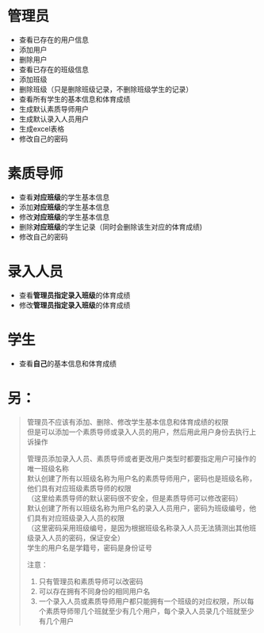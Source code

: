 # 管理员
* 查看已存在的用户信息  
* 添加用户  
* 删除用户  
* 查看已存在的班级信息  
* 添加班级  
* 删除班级（只是删除班级记录，不删除班级学生的记录）  
* 查看所有学生的基本信息和体育成绩  
* 生成默认素质导师用户  
* 生成默认录入人员用户  
* 生成excel表格  
* 修改自己的密码  

# 素质导师
* 查看**对应班级**的学生基本信息  
* 添加**对应班级**的学生基本信息  
* 修改**对应班级**的学生基本信息  
* 删除**对应班级**的学生记录（同时会删除该生对应的体育成绩)  
* 修改自己的密码  

# 录入人员
* 查看**管理员指定录入班级**的体育成绩  
* 修改**管理员指定录入班级**的体育成绩  

# 学生
* 查看**自己**的基本信息和体育成绩  

# 另：
>管理员不应该有添加、删除、修改学生基本信息和体育成绩的权限  
>但是可以添加一个素质导师或录入人员的用户，然后用此用户身份去执行上诉操作  
>  
>管理员添加录入人员、素质导师或者更改用户类型时都要指定用户可操作的唯一班级名称  
>默认创建了所有以班级名称为用户名的素质导师用户，密码也是班级名称，他们具有对应班级素质导师的权限  
>（这里给素质导师的默认密码很不安全，但是素质导师可以修改密码）  
>默认创建了所有以班级名称为用户名的录入人员用户，密码为班级编号，他们具有对应班级录入人员的权限  
>（这里密码采用班级编号，是因为根据班级名称录入人员无法猜测出其他班级录入人员的密码，保证安全）  
>学生的用户名是学籍号，密码是身份证号  
>  
>注意：
>1. 只有管理员和素质导师可以改密码  
>2. 可以存在拥有不同身份的相同用户名  
>3. 一个录入人员或素质导师用户都只能拥有一个班级的对应权限，所以每个素质导师带几个班就至少有几个用户，每个录入人员录几个班就至少有几个用户  